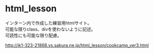 # html_lesson  
インターン内で作成した練習用htmlサイト。  
可能な限りclass、divを使わないように記述。  
可読性にも可能な限り配慮。

http://ik1-323-21868.vs.sakura.ne.jp/html_lesson/cookcamp_ver3.html
